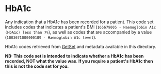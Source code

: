 # HbA1c

Any indication that a HbA1c has been recorded for a patient. This code set includes codes that indicates a patient's BMI (`165679005 - Haemoglobin A1c (HbA1c) less than 7%`), as well as codes that are accompanied by a value (`1003671000000109 - Haemoglobin A1c level`).

HbA1c codes retrieved from [GetSet](https://getset.ga) and metadata available in this directory.

**NB: This code set is intended to indicate whether a HbA1c has been recorded, NOT what the value was. If you require a patient's HbA1c then this is not the code set for you.**
